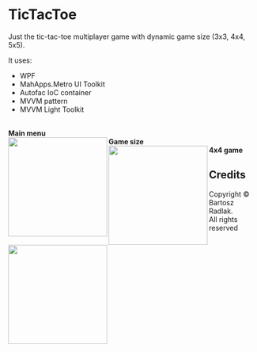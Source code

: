 # TicTacToe

Just the tic-tac-toe multiplayer game with dynamic game size (3x3, 4x4, 5x5).
</br>

It uses:
* WPF 
* MahApps.Metro UI Toolkit
* Autofac IoC container
* MVVM pattern
* MVVM Light Toolkit

</br>

<div><b>Main menu</b></div>
<img src="https://github.com/bradlak/TickTackToe/blob/master/Screenshots/main.jpg" align="left" width="200"   >

<div><b>Game size</b></div>
<img src="https://github.com/bradlak/TickTackToe/blob/master/Screenshots/size.jpg" align="left" width="200"   >

<div><b>4x4 game</b></div>
<img src="https://github.com/bradlak/TickTackToe/blob/master/Screenshots/game.jpg" align="left" width="200"   >


## Credits
Copyright &copy; Bartosz Radlak.</br> All rights reserved
